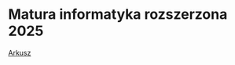 # Matura informatyka rozszerzona 2025

[Arkusz](https://arkusze.pl/maturalne/informatyka-2025-maj-matura-rozszerzona.pdf)
